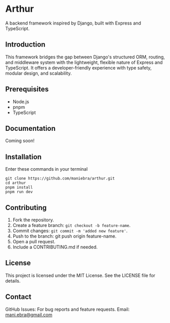 # Arthur

A backend framework inspired by Django, built with Express and TypeScript.

## Introduction

This framework bridges the gap between Django's structured ORM, routing, and middleware system with the lightweight, flexible nature of Express and TypeScript. It offers a developer-friendly experience with type safety, modular design, and scalability.

## Prerequisites

- Node.js
- pnpm
- TypeScript

## Documentation

Coming soon!

## Installation

Enter these commands in your terminal

```
git clone https://github.com/maniebra/arthur.git
cd arthur
pnpm install
pnpm run dev
```

## Contributing

1. Fork the repository.
2. Create a feature branch: `git checkout -b feature-name`.
3. Commit changes: `git commit -m 'added new feature'`.
4. Push to the branch: git push origin feature-name.
5. Open a pull request.
6. Include a CONTRIBUTING.md if needed.

## License

This project is licensed under the MIT License. See the LICENSE file for details.

## Contact

GitHub Issues: For bug reports and feature requests.
Email: mani.ebra@gmail.com
